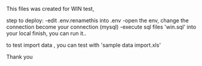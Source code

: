 This files was created for WIN test,

step to deploy:
-edit .env.renamethis into .env
-open the env, change the connection become your connection (mysql)
-execute sql files 'win.sql' into your local
finish, you can run it..

to test import data , you can test with 'sample data import.xls' 

Thank you

